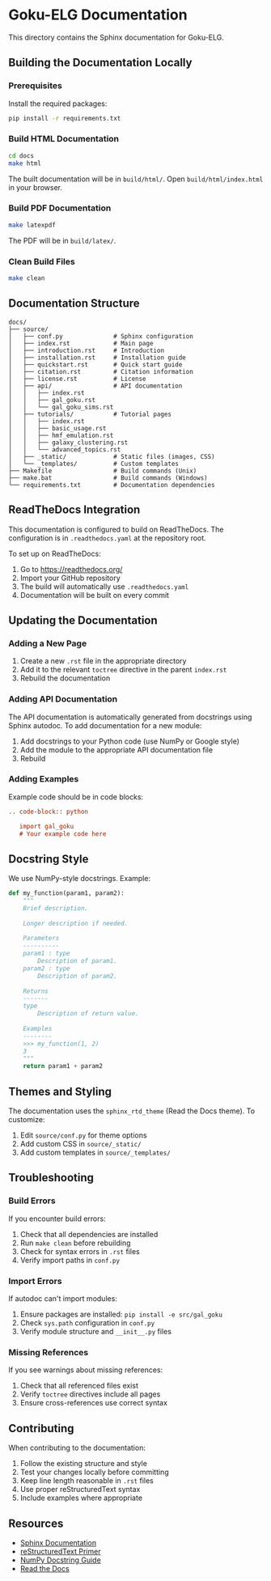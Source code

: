 # Goku-ELG Documentation

This directory contains the Sphinx documentation for Goku-ELG.

## Building the Documentation Locally

### Prerequisites

Install the required packages:

```bash
pip install -r requirements.txt
```

### Build HTML Documentation

```bash
cd docs
make html
```

The built documentation will be in `build/html/`. Open `build/html/index.html` in your browser.

### Build PDF Documentation

```bash
make latexpdf
```

The PDF will be in `build/latex/`.

### Clean Build Files

```bash
make clean
```

## Documentation Structure

```
docs/
├── source/
│   ├── conf.py              # Sphinx configuration
│   ├── index.rst            # Main page
│   ├── introduction.rst     # Introduction
│   ├── installation.rst     # Installation guide
│   ├── quickstart.rst       # Quick start guide
│   ├── citation.rst         # Citation information
│   ├── license.rst          # License
│   ├── api/                 # API documentation
│   │   ├── index.rst
│   │   ├── gal_goku.rst
│   │   └── gal_goku_sims.rst
│   ├── tutorials/           # Tutorial pages
│   │   ├── index.rst
│   │   ├── basic_usage.rst
│   │   ├── hmf_emulation.rst
│   │   ├── galaxy_clustering.rst
│   │   └── advanced_topics.rst
│   ├── _static/             # Static files (images, CSS)
│   └── _templates/          # Custom templates
├── Makefile                 # Build commands (Unix)
├── make.bat                 # Build commands (Windows)
└── requirements.txt         # Documentation dependencies
```

## ReadTheDocs Integration

This documentation is configured to build on ReadTheDocs. The configuration is in `.readthedocs.yaml` at the repository root.

To set up on ReadTheDocs:

1. Go to https://readthedocs.org/
2. Import your GitHub repository
3. The build will automatically use `.readthedocs.yaml`
4. Documentation will be built on every commit

## Updating the Documentation

### Adding a New Page

1. Create a new `.rst` file in the appropriate directory
2. Add it to the relevant `toctree` directive in the parent `index.rst`
3. Rebuild the documentation

### Adding API Documentation

The API documentation is automatically generated from docstrings using Sphinx autodoc. To add documentation for a new module:

1. Add docstrings to your Python code (use NumPy or Google style)
2. Add the module to the appropriate API documentation file
3. Rebuild

### Adding Examples

Example code should be in code blocks:

```rst
.. code-block:: python

   import gal_goku
   # Your example code here
```

## Docstring Style

We use NumPy-style docstrings. Example:

```python
def my_function(param1, param2):
    """
    Brief description.
    
    Longer description if needed.
    
    Parameters
    ----------
    param1 : type
        Description of param1.
    param2 : type
        Description of param2.
    
    Returns
    -------
    type
        Description of return value.
    
    Examples
    --------
    >>> my_function(1, 2)
    3
    """
    return param1 + param2
```

## Themes and Styling

The documentation uses the `sphinx_rtd_theme` (Read the Docs theme). To customize:

1. Edit `source/conf.py` for theme options
2. Add custom CSS in `source/_static/`
3. Add custom templates in `source/_templates/`

## Troubleshooting

### Build Errors

If you encounter build errors:

1. Check that all dependencies are installed
2. Run `make clean` before rebuilding
3. Check for syntax errors in `.rst` files
4. Verify import paths in `conf.py`

### Import Errors

If autodoc can't import modules:

1. Ensure packages are installed: `pip install -e src/gal_goku`
2. Check `sys.path` configuration in `conf.py`
3. Verify module structure and `__init__.py` files

### Missing References

If you see warnings about missing references:

1. Check that all referenced files exist
2. Verify `toctree` directives include all pages
3. Ensure cross-references use correct syntax

## Contributing

When contributing to the documentation:

1. Follow the existing structure and style
2. Test your changes locally before committing
3. Keep line length reasonable in `.rst` files
4. Use proper reStructuredText syntax
5. Include examples where appropriate

## Resources

- [Sphinx Documentation](https://www.sphinx-doc.org/)
- [reStructuredText Primer](https://www.sphinx-doc.org/en/master/usage/restructuredtext/basics.html)
- [NumPy Docstring Guide](https://numpydoc.readthedocs.io/en/latest/format.html)
- [Read the Docs](https://docs.readthedocs.io/)
